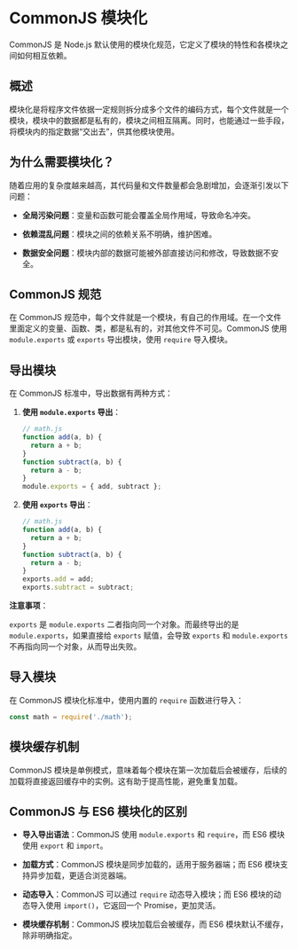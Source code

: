 # CommonJS 模块化

CommonJS 是 Node.js 默认使用的模块化规范，它定义了模块的特性和各模块之间如何相互依赖。

## 概述

模块化是将程序文件依据一定规则拆分成多个文件的编码方式，每个文件就是一个模块，模块中的数据都是私有的，模块之间相互隔离。同时，也能通过一些手段，将模块内的指定数据“交出去”，供其他模块使用。

## 为什么需要模块化？

随着应用的复杂度越来越高，其代码量和文件数量都会急剧增加，会逐渐引发以下问题：

- **全局污染问题**：变量和函数可能会覆盖全局作用域，导致命名冲突。

- **依赖混乱问题**：模块之间的依赖关系不明确，维护困难。

- **数据安全问题**：模块内部的数据可能被外部直接访问和修改，导致数据不安全。

## CommonJS 规范

在 CommonJS 规范中，每个文件就是一个模块，有自己的作用域。在一个文件里面定义的变量、函数、类，都是私有的，对其他文件不可见。CommonJS 使用 `module.exports` 或 `exports` 导出模块，使用 `require` 导入模块。

## 导出模块

在 CommonJS 标准中，导出数据有两种方式：

1. **使用 `module.exports` 导出**：

   ```js
   // math.js
   function add(a, b) {
     return a + b;
   }
   function subtract(a, b) {
     return a - b;
   }
   module.exports = { add, subtract };
   ```

2. **使用 `exports` 导出**：

   ```js
   // math.js
   function add(a, b) {
     return a + b;
   }
   function subtract(a, b) {
     return a - b;
   }
   exports.add = add;
   exports.subtract = subtract;
   ```
   
**注意事项**：

`exports` 是 `module.exports` 二者指向同一个对象。而最终导出的是 `module.exports`，如果直接给 `exports` 赋值，会导致 `exports` 和 `module.exports` 不再指向同一个对象，从而导出失败。

## 导入模块

在 CommonJS 模块化标准中，使用内置的 `require` 函数进行导入：

```js
const math = require('./math');
```

## 模块缓存机制

CommonJS 模块是单例模式，意味着每个模块在第一次加载后会被缓存，后续的加载将直接返回缓存中的实例。这有助于提高性能，避免重复加载。

## CommonJS 与 ES6 模块化的区别

- **导入导出语法**：CommonJS 使用 `module.exports` 和 `require`，而 ES6 模块使用 `export` 和 `import`。

- **加载方式**：CommonJS 模块是同步加载的，适用于服务器端；而 ES6 模块支持异步加载，更适合浏览器端。

- **动态导入**：CommonJS 可以通过 `require` 动态导入模块；而 ES6 模块的动态导入使用 `import()`，它返回一个 Promise，更加灵活。

- **模块缓存机制**：CommonJS 模块加载后会被缓存，而 ES6 模块默认不缓存，除非明确指定。
